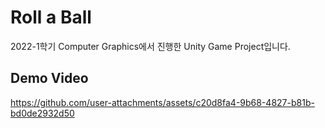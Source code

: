 # Roll a Ball
2022-1학기 Computer Graphics에서 진행한 Unity Game Project입니다.

## Demo Video

https://github.com/user-attachments/assets/c20d8fa4-9b68-4827-b81b-bd0de2932d50

